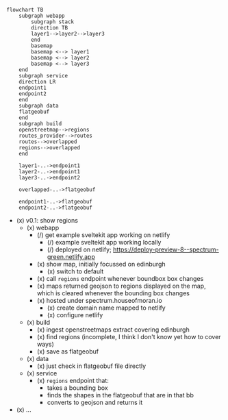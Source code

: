 ```mermaid
flowchart TB
    subgraph webapp
        subgraph stack
        direction TB
        layer1-->layer2-->layer3
        end
        basemap
        basemap <--> layer1
        basemap <--> layer2
        basemap <--> layer3
    end
    subgraph service
    direction LR
    endpoint1
    endpoint2
    end
    subgraph data
    flatgeobuf
    end
    subgraph build
    openstreetmap-->regions
    routes_provider-->routes
    routes-->overlapped
    regions-->overlapped
    end

    layer1-..->endpoint1
    layer2-..->endpoint1
    layer3-..->endpoint2

    overlapped-..->flatgeobuf

    endpoint1-..->flatgeobuf
    endpoint2-..->flatgeobuf
```

- (x) v0.1: show regions
  - (x) webapp
    - (/) get example sveltekit app working on netlify
      - (/) example sveltekit app working locally
      - (/) deployed on netlify; https://deploy-preview-8--spectrum-green.netlify.app
    - (x) show map, initially focussed on edinburgh
      - (x) switch to default
    - (x) call `regions` endpoint whenever boundbox box changes
    - (x) maps returned geojson to regions displayed on the map, which is cleared whenever the bounding box changes
    - (x) hosted under spectrum.houseofmoran.io
      - (x) create domain name mapped to netlify
      - (x) configure netlify
  - (x) build
    - (x) ingest openstreetmaps extract covering edinburgh
    - (x) find regions (incomplete, I think I don't know yet how to cover ways)
    - (x) save as flatgeobuf
  - (x) data
    - (x) just check in flatgeobuf file directly
  - (x) service
    - (x) `regions` endpoint that:
      - takes a bounding box
      - finds the shapes in the flatgeobuf that are in that bb
      - converts to geojson and returns it
- (x) ...
